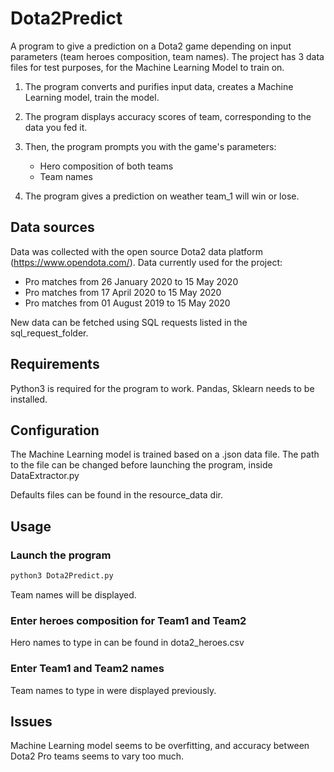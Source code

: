# Dota2Predict

A program to give a prediction on a Dota2 game depending on input parameters (team heroes composition, team names).
The project has 3 data files for test purposes, for the Machine Learning Model to train on.

1) The program converts and purifies input data, creates a Machine Learning model, train the model.

2) The program displays accuracy scores of team, corresponding to the data you fed it.

3) Then, the program prompts you with the game's parameters:
	- Hero composition of both teams
	- Team names

4) The program gives a prediction on weather team_1 will win or lose.

## Data sources

Data was collected with the open source Dota2 data platform (https://www.opendota.com/).
Data currently used for the project:
- Pro matches from 26 January 2020 to 15 May 2020
- Pro matches from 17 April 2020 to 15 May 2020
- Pro matches from 01 August 2019 to 15 May 2020

New data can be fetched using SQL requests listed in the sql_request_folder.

## Requirements

Python3 is required for the program to work.
Pandas, Sklearn needs to be installed.

## Configuration

The Machine Learning model is trained based on a .json data file.
The path to the file can be changed before launching the program, inside DataExtractor.py

Defaults files can be found in the resource_data dir.

## Usage

### Launch the program

```bash
python3 Dota2Predict.py
```
Team names will be displayed.

### Enter heroes composition for Team1 and Team2

Hero names to type in can be found in dota2_heroes.csv

### Enter Team1 and Team2 names

Team names to type in were displayed previously.

## Issues

Machine Learning model seems to be overfitting, and accuracy between Dota2 Pro teams seems to vary too much.
